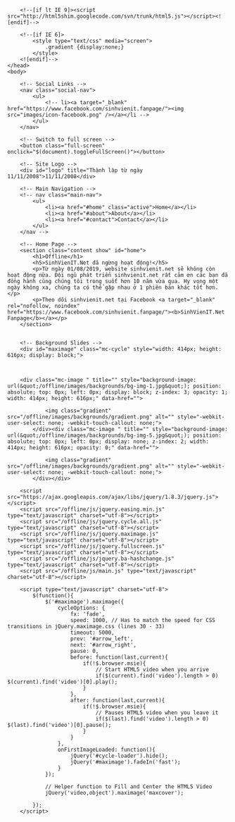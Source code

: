 <html><!--<![endif]--><head>
		<meta charset="utf-8">
		<meta content="IE=edge,chrome=1" http-equiv="X-UA-Compatible">
		<title>SinhVienIT.Net Offline</title>	
		<meta name="viewport" content="width=device-width, initial-scale=1.0, maximum-scale=1.0, minimum-scale=1.0, user-scalable=no">
		<link rel="stylesheet" href="/offline/css/maximage.css" type="text/css" media="screen" charset="utf-8">
		<link rel="stylesheet" href="/offline/css/styles.css" type="text/css" media="screen" charset="utf-8">
		
		<!--[if lt IE 9]><script src="http://html5shim.googlecode.com/svn/trunk/html5.js"></script><![endif]-->
		
		<!--[if IE 6]>
			<style type="text/css" media="screen">
				.gradient {display:none;}
			</style>
		<![endif]-->
	</head>
	<body>

		<!-- Social Links -->
		<nav class="social-nav">
			<ul>
				<!-- li><a target="_blank" href="https://www.facebook.com/sinhvienit.fanpage/"><img src="images/icon-facebook.png" /></a></li -->
			</ul>
		</nav>

		<!-- Switch to full screen -->
		<button class="full-screen" onclick="$(document).toggleFullScreen()"></button>

		<!-- Site Logo -->
		<div id="logo" title="Thành lập từ ngày 11/11/2008">11/11/2008</div>

		<!-- Main Navigation -->
		<!-- nav class="main-nav">
			<ul>
				<li><a href="#home" class="active">Home</a></li>
				<li><a href="#about">About</a></li>
				<li><a href="#contact">Contact</a></li>
			</ul>
		</nav -->

		<!-- Home Page -->
		<section class="content show" id="home">
			<h1>Offline</h1>
			<h5>SinhVienIT.Net đã ngừng hoạt động!</h5>
			<p>Từ ngày 01/08/2019, website sinhvienit.net sẽ không còn hoạt động nữa. Đội ngũ phát triển sinhvienit.net rất cảm ơn các bạn đã đồng hành cùng chúng tôi trong suốt hơn 10 năm vừa qua. Hy vọng một ngày không xa, chúng ta có thể gặp nhau ở 1 phiên bản khác tốt hơn.</p>
			<p>Theo dõi sinhvienit.net tại Facebook <a target="_blank" rel="nofollow, noindex" href="https://www.facebook.com/sinhvienit.fanpage/"><b>SinhVienIT.Net Fanpage</b></a></p>
		</section>

		
		<!-- Background Slides -->
		<div id="maximage" class="mc-cycle" style="width: 414px; height: 616px; display: block;">
			
			
			
		<div class="mc-image " title="" style="background-image: url(&quot;/offline/images/backgrounds/bg-img-1.jpg&quot;); position: absolute; top: 0px; left: 0px; display: block; z-index: 3; opacity: 1; width: 414px; height: 616px;" data-href="">
				
				<img class="gradient" src="/offline/images/backgrounds/gradient.png" alt="" style="-webkit-user-select: none; -webkit-touch-callout: none;">
			</div><div class="mc-image " title="" style="background-image: url(&quot;/offline/images/backgrounds/bg-img-5.jpg&quot;); position: absolute; top: 0px; left: 0px; display: none; z-index: 2; width: 414px; height: 616px; opacity: 0;" data-href="">
				
				<img class="gradient" src="/offline/images/backgrounds/gradient.png" alt="" style="-webkit-user-select: none; -webkit-touch-callout: none;">
			</div></div>
		
		<script src="https://ajax.googleapis.com/ajax/libs/jquery/1.8.3/jquery.js"></script>
		<script src="/offline/js/jquery.easing.min.js" type="text/javascript" charset="utf-8"></script>
		<script src="/offline/js/jquery.cycle.all.js" type="text/javascript" charset="utf-8"></script>
		<script src="/offline/js/jquery.maximage.js" type="text/javascript" charset="utf-8"></script>
		<script src="/offline/js/jquery.fullscreen.js" type="text/javascript" charset="utf-8"></script>
		<script src="/offline/js/jquery.ba-hashchange.js" type="text/javascript" charset="utf-8"></script>
		<script src="/offline/js/main.js" type="text/javascript" charset="utf-8"></script>
		
		<script type="text/javascript" charset="utf-8">
			$(function(){
				$('#maximage').maximage({
					cycleOptions: {
						fx: 'fade',
						speed: 1000, // Has to match the speed for CSS transitions in jQuery.maximage.css (lines 30 - 33)
						timeout: 5000,
						prev: '#arrow_left',
						next: '#arrow_right',
						pause: 0,
						before: function(last,current){
							if(!$.browser.msie){
								// Start HTML5 video when you arrive
								if($(current).find('video').length > 0) $(current).find('video')[0].play();
							}
						},
						after: function(last,current){
							if(!$.browser.msie){
								// Pauses HTML5 video when you leave it
								if($(last).find('video').length > 0) $(last).find('video')[0].pause();
							}
						}
					},
					onFirstImageLoaded: function(){
						jQuery('#cycle-loader').hide();
						jQuery('#maximage').fadeIn('fast');
					}
				});
	
				// Helper function to Fill and Center the HTML5 Video
				jQuery('video,object').maximage('maxcover');
	
			});
		</script>
  

</body></html>

